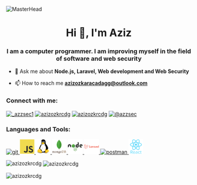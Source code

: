 ![MasterHead](https://media.licdn.com/dms/image/v2/D4D16AQHw9uR8TsMFbA/profile-displaybackgroundimage-shrink_350_1400/profile-displaybackgroundimage-shrink_350_1400/0/1737452721028?e=1743033600&v=beta&t=whop2d-Ygg4dodjv6cUb8ENC53Z2FJ5W825Dzyq_378)
<h1 align="center">Hi 👋, I'm Aziz</h1>
<h3 align="center">I am a computer programmer. I am improving myself in the field of software and web security</h3>

- 💬 Ask me about **Node.js, Laravel, Web development and Web Security**

- 📫 How to reach me **azizozkaracadagg@outlook.com**

<h3 align="left">Connect with me:</h3>
<p align="left">
<a href="https://twitter.com/_azzsec1" target="blank"><img align="center" src="https://raw.githubusercontent.com/rahuldkjain/github-profile-readme-generator/master/src/images/icons/Social/twitter.svg" alt="_azzsec1" height="30" width="40" /></a>
<a href="https://linkedin.com/in/azizozkrcdg" target="blank"><img align="center" src="https://raw.githubusercontent.com/rahuldkjain/github-profile-readme-generator/master/src/images/icons/Social/linked-in-alt.svg" alt="azizozkrcdg" height="30" width="40" /></a>
<a href="https://instagram.com/azizozkrcdg" target="blank"><img align="center" src="https://raw.githubusercontent.com/rahuldkjain/github-profile-readme-generator/master/src/images/icons/Social/instagram.svg" alt="azizozkrcdg" height="30" width="40" /></a>
<a href="https://medium.com/@azzsec" target="blank"><img align="center" src="https://raw.githubusercontent.com/rahuldkjain/github-profile-readme-generator/master/src/images/icons/Social/medium.svg" alt="@azzsec" height="30" width="40" /></a>
</p>

<h3 align="left">Languages and Tools:</h3>
<p align="left"> <a href="https://git-scm.com/" target="_blank" rel="noreferrer"> <img src="https://www.vectorlogo.zone/logos/git-scm/git-scm-icon.svg" alt="git" width="40" height="40"/> </a> <a href="https://developer.mozilla.org/en-US/docs/Web/JavaScript" target="_blank" rel="noreferrer"> <img src="https://raw.githubusercontent.com/devicons/devicon/master/icons/javascript/javascript-original.svg" alt="javascript" width="40" height="40"/> </a> <a href="https://www.linux.org/" target="_blank" rel="noreferrer"> <img src="https://raw.githubusercontent.com/devicons/devicon/master/icons/linux/linux-original.svg" alt="linux" width="40" height="40"/> </a> <a href="https://www.mongodb.com/" target="_blank" rel="noreferrer"> <img src="https://raw.githubusercontent.com/devicons/devicon/master/icons/mongodb/mongodb-original-wordmark.svg" alt="mongodb" width="40" height="40"/> </a> <a href="https://nodejs.org" target="_blank" rel="noreferrer"> <img src="https://raw.githubusercontent.com/devicons/devicon/master/icons/nodejs/nodejs-original-wordmark.svg" alt="nodejs" width="40" height="40"/> </a> <a href="https://postman.com" target="_blank" rel="noreferrer">
  <img src="https://raw.githubusercontent.com/devicons/devicon/master/icons/laravel/laravel-original-wordmark.svg" alt="laravel" width="40" height="40"/> </a> <a href="https://postman.com" target="_blank" rel="noreferrer"><img src="https://www.vectorlogo.zone/logos/getpostman/getpostman-icon.svg" alt="postman" width="40" height="40"/> </a> <a href="https://reactjs.org/" target="_blank" rel="noreferrer"> <img src="https://raw.githubusercontent.com/devicons/devicon/master/icons/react/react-original-wordmark.svg" alt="react" width="40" height="40"/> </a> </p>

<p><img align="left" src="https://github-readme-stats.vercel.app/api/top-langs?username=azizozkrcdg&show_icons=true&locale=en&layout=compact" alt="azizozkrcdg" /></p>

<p>&nbsp;<img align="center" src="https://github-readme-stats.vercel.app/api?username=azizozkrcdg&show_icons=true&locale=en" alt="azizozkrcdg" /></p>

<p><img align="center" src="https://github-readme-streak-stats.herokuapp.com/?user=azizozkrcdg&" alt="azizozkrcdg" /></p>
